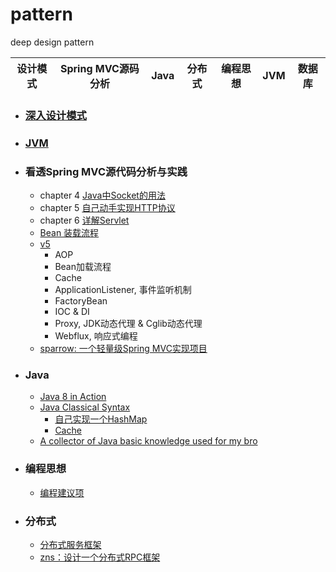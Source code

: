# pattern
deep design pattern

设计模式 | Spring MVC源码分析 | Java | 分布式  |  编程思想  | JVM | 数据库  
-----|---------------|------|-----|------|----|-----

- ### [深入设计模式](https://github.com/buildupchao/pattern/tree/master/pattern-design/src/main/java/com/pattern/designpattern)

- ### [JVM](https://github.com/buildupchao/pattern/tree/master/pattern-tutor/pattern-tutor-jvm)

- ### 看透Spring MVC源代码分析与实践
	- chapter 4 [Java中Socket的用法](https://github.com/buildupchao/pattern/tree/master/pattern-tutor/pattern-tutor-springmvc/src/main/java/com/pattern/tutor/deepinspringmvc/socket)
	- chapter 5 [自己动手实现HTTP协议](https://github.com/buildupchao/pattern/tree/master/pattern-tutor/pattern-tutor-springmvc/src/main/java/com/pattern/tutor/deepinspringmvc/http)
	- chapter 6 [详解Servlet](https://blog.csdn.net/qq_17776287/article/details/78118769)
	- [Bean 装载流程](https://github.com/buildupchao/pattern/tree/master/pattern-tutor/pattern-tutor-springmvc/src/main/java/com/pattern/tutor/deepinspringmvc/simple)
	- [v5](https://github.com/buildupchao/pattern/tree/master/pattern-tutor/pattern-tutor-springmvc/src/main/java/com/pattern/tutor/deepinspringmvc/v5)
		- AOP
		- Bean加载流程
		- Cache
		- ApplicationListener, 事件监听机制
		- FactoryBean
		- IOC & DI
		- Proxy, JDK动态代理 & Cglib动态代理
		- Webflux, 响应式编程
	- [sparrow: 一个轻量级Spring MVC实现项目](https://github.com/buildupchao/sparrow)
		
- ### Java
	- [Java 8 in Action](https://github.com/buildupchao/pattern/tree/master/pattern-tutor/pattern-tutor-syntax/src/main/java/com/pattern/tutor/syntax/action/newfeature/java8)
	- [Java Classical Syntax](https://github.com/buildupchao/pattern/tree/master/pattern-tutor/pattern-tutor-syntax/src/main/java/com/pattern/tutor/syntax)
		- [自己实现一个HashMap](https://github.com/buildupchao/pattern/tree/master/pattern-tutor/pattern-tutor-syntax/src/main/java/com/pattern/tutor/syntax/collection/custom/map)
		- [Cache](https://github.com/buildupchao/pattern/tree/master/pattern-tutor/pattern-tutor-syntax/src/main/java/com/pattern/tutor/syntax/cache)
	- [A collector of Java basic knowledge used for my bro](https://github.com/buildupchao/pattern/tree/master/pattern-collector-java)
	
- ### 编程思想
	- [编程建议项](https://github.com/buildupchao/pattern/tree/master/pattern-coding-thinking/src/main/java/com/pattern/codingthinking/adviceoof)

- ### 分布式
	- [分布式服务框架](https://github.com/buildupchao/pattern/tree/master/pattern-distribution)
	- [zns：设计一个分布式RPC框架](https://github.com/buildupchao/zns)